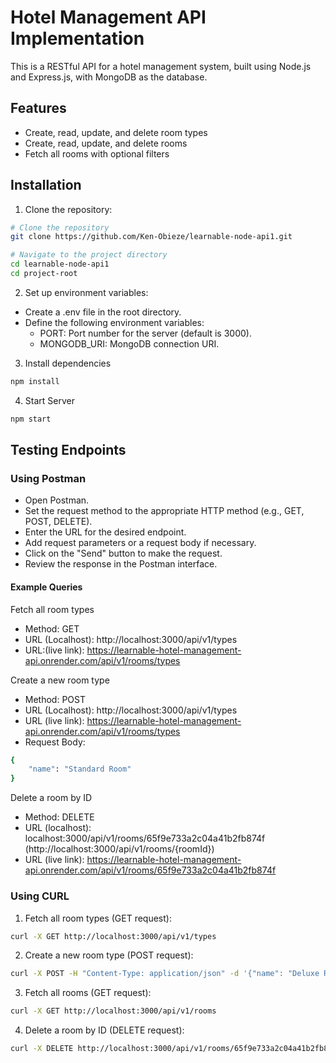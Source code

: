 # Hotel Management API Implementation

This is a RESTful API for a hotel management system, built using Node.js and Express.js, with MongoDB as the database.

## Features

- Create, read, update, and delete room types
- Create, read, update, and delete rooms
- Fetch all rooms with optional filters

## Installation

1. Clone the repository:

```bash
# Clone the repository
git clone https://github.com/Ken-Obieze/learnable-node-api1.git

# Navigate to the project directory
cd learnable-node-api1
cd project-root
```
2. Set up environment variables:
* Create a .env file in the root directory.
* Define the following environment variables:
    +  PORT: Port number for the server (default is 3000).
    + MONGODB_URI: MongoDB connection URI.

3. Install dependencies
```bash
npm install
```

4. Start Server
```bash
npm start
```

## Testing Endpoints
### Using Postman
* Open Postman.
* Set the request method to the appropriate HTTP method (e.g., GET, POST, DELETE).
* Enter the URL for the desired endpoint.
* Add request parameters or a request body if necessary.
* Click on the "Send" button to make the request.
* Review the response in the Postman interface.

#### Example Queries
Fetch all room types
* Method: GET
* URL (Localhost): http://localhost:3000/api/v1/types
* URL:(live link): https://learnable-hotel-management-api.onrender.com/api/v1/rooms/types

Create a new room type
* Method: POST
* URL (Localhost): http://localhost:3000/api/v1/types
* URL (live link): https://learnable-hotel-management-api.onrender.com/api/v1/rooms/types
* Request Body:
```bash
{
    "name": "Standard Room"
}
```

Delete a room by ID
* Method: DELETE
* URL (localhost): localhost:3000/api/v1/rooms/65f9e733a2c04a41b2fb874f (http://localhost:3000/api/v1/rooms/{roomId})
* URL (live link): https://learnable-hotel-management-api.onrender.com/api/v1/rooms/65f9e733a2c04a41b2fb874f

### Using CURL
1. Fetch all room types (GET request):

```bash
curl -X GET http://localhost:3000/api/v1/types
```

2. Create a new room type (POST request):

```bash
curl -X POST -H "Content-Type: application/json" -d '{"name": "Deluxe Room"}' http://localhost:3000/api/v1/rooms-types
```
3. Fetch all rooms (GET request):

```bash
curl -X GET http://localhost:3000/api/v1/rooms
```

4. Delete a room by ID (DELETE request):
```bash
curl -X DELETE http://localhost:3000/api/v1/rooms/65f9e733a2c04a41b2fb874f
```
